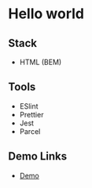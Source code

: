 # Hello world

## Stack

- HTML (BEM)

## Tools

- ESlint
- Prettier
- Jest
- Parcel

## Demo Links

- [Demo](https://AndriiZakharenko.github.io/hello-world/)
